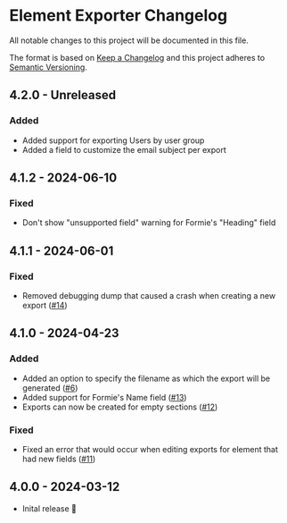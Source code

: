 # Element Exporter Changelog

All notable changes to this project will be documented in this file.

The format is based on [Keep a Changelog](http://keepachangelog.com/) and this project adheres to [Semantic Versioning](http://semver.org/).

## 4.2.0 - Unreleased
### Added
- Added support for exporting Users by user group
- Added a field to customize the email subject per export

## 4.1.2 - 2024-06-10
### Fixed
- Don't show "unsupported field" warning for Formie's "Heading" field

## 4.1.1 - 2024-06-01
### Fixed
- Removed debugging dump that caused a crash when creating a new export ([#14](https://github.com/studioespresso/craft-exporter/issues/14))

## 4.1.0 - 2024-04-23
### Added
- Added an option to specify the filename as which the export will be generated ([#6](https://github.com/studioespresso/craft-exporter/issues/6))
- Added support for Formie's Name field ([#13](https://github.com/studioespresso/craft-exporter/issues/13))
- Exports can now be created for empty sections ([#12](https://github.com/studioespresso/craft-exporter/issues/12))

### Fixed
- Fixed an error that would occur when editing exports for element that had new fields ([#11](https://github.com/studioespresso/craft-exporter/issues/11))


## 4.0.0 - 2024-03-12
- Inital release 🚀

